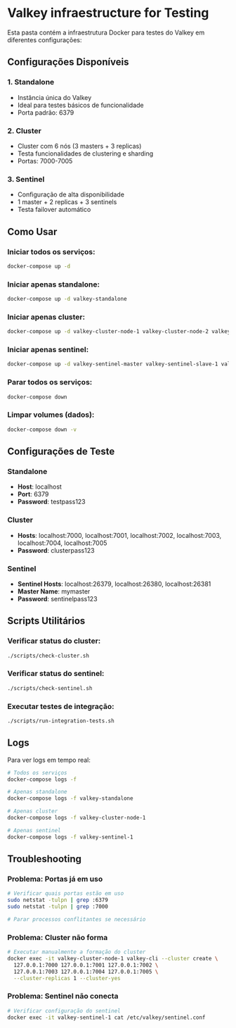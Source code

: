 # Valkey infraestructure for Testing

Esta pasta contém a infraestrutura Docker para testes do Valkey em diferentes configurações:

## Configurações Disponíveis

### 1. Standalone
- Instância única do Valkey
- Ideal para testes básicos de funcionalidade
- Porta padrão: 6379

### 2. Cluster
- Cluster com 6 nós (3 masters + 3 replicas)
- Testa funcionalidades de clustering e sharding
- Portas: 7000-7005

### 3. Sentinel
- Configuração de alta disponibilidade
- 1 master + 2 replicas + 3 sentinels
- Testa failover automático

## Como Usar

### Iniciar todos os serviços:
```bash
docker-compose up -d
```

### Iniciar apenas standalone:
```bash
docker-compose up -d valkey-standalone
```

### Iniciar apenas cluster:
```bash
docker-compose up -d valkey-cluster-node-1 valkey-cluster-node-2 valkey-cluster-node-3 valkey-cluster-node-4 valkey-cluster-node-5 valkey-cluster-node-6
```

### Iniciar apenas sentinel:
```bash
docker-compose up -d valkey-sentinel-master valkey-sentinel-slave-1 valkey-sentinel-slave-2 valkey-sentinel-1 valkey-sentinel-2 valkey-sentinel-3
```

### Parar todos os serviços:
```bash
docker-compose down
```

### Limpar volumes (dados):
```bash
docker-compose down -v
```

## Configurações de Teste

### Standalone
- **Host**: localhost
- **Port**: 6379
- **Password**: testpass123

### Cluster
- **Hosts**: localhost:7000, localhost:7001, localhost:7002, localhost:7003, localhost:7004, localhost:7005
- **Password**: clusterpass123

### Sentinel
- **Sentinel Hosts**: localhost:26379, localhost:26380, localhost:26381
- **Master Name**: mymaster
- **Password**: sentinelpass123

## Scripts Utilitários

### Verificar status do cluster:
```bash
./scripts/check-cluster.sh
```

### Verificar status do sentinel:
```bash
./scripts/check-sentinel.sh
```

### Executar testes de integração:
```bash
./scripts/run-integration-tests.sh
```

## Logs

Para ver logs em tempo real:
```bash
# Todos os serviços
docker-compose logs -f

# Apenas standalone
docker-compose logs -f valkey-standalone

# Apenas cluster
docker-compose logs -f valkey-cluster-node-1

# Apenas sentinel
docker-compose logs -f valkey-sentinel-1
```

## Troubleshooting

### Problema: Portas já em uso
```bash
# Verificar quais portas estão em uso
sudo netstat -tulpn | grep :6379
sudo netstat -tulpn | grep :7000

# Parar processos conflitantes se necessário
```

### Problema: Cluster não forma
```bash
# Executar manualmente a formação do cluster
docker exec -it valkey-cluster-node-1 valkey-cli --cluster create \
  127.0.0.1:7000 127.0.0.1:7001 127.0.0.1:7002 \
  127.0.0.1:7003 127.0.0.1:7004 127.0.0.1:7005 \
  --cluster-replicas 1 --cluster-yes
```

### Problema: Sentinel não conecta
```bash
# Verificar configuração do sentinel
docker exec -it valkey-sentinel-1 cat /etc/valkey/sentinel.conf
```
